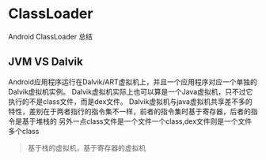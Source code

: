 # ClassLoader
Android ClassLoader 总结

## JVM VS  Dalvik

Android应用程序运行在Dalvik/ART虚拟机上，并且一个应用程序对应一个单独的Dalvik虚拟机实例。
Dalvik虚拟机实际上也可以算是一个Java虚拟机，只不过它执行的不是class文件，而是dex文件。
Dalvik虚拟机与java虚拟机共享差不多的特性，差别在于两者指行的指令集不一样，前者的指令集时基于寄存器，后者的指令是基于堆栈的 
另外一点class文件是一个文件一个class,dex文件则是一个文件多个class


> 基于栈的虚拟机，基于寄存器的虚拟机
